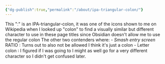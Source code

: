 ```yaml
---
{"dg-publish":true,"permalink":"/about/ipa-triangular-colon/"}
---
```


This "ː" is an IPA-triangular-colon, it was one of the icons shown to me on Wikipedia when I looked up "colon" to find a visually similar but different character to use in these page titles since Obsidian doesn't allow me to use the regular colon
The other two contenders where:
	- *Smash entry screen* RATIO :
	  Turns out to also not be allowed I think it's just a colon
	- Letter colon ꞉
	  I figured if I was going to I might as well go for a very different character so I didn't get confused later.